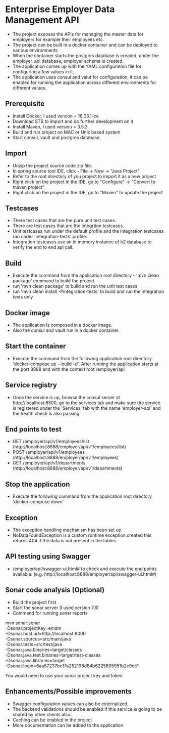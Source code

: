 # Enterprise Employer Data Management API

* The project exposes the APIs for managing the master data for employers for example their employees etc.
* The project can be built in a docker container and can be deployed to various environments
* When the container starts the postgres database is created, under the employer_api database, employer schema is created.
* The application comes up with the YAML configuration file for configuring a few values in it.
* The application uses consul and valut for configuration, it can be enabled for running the application across different environments for different values. 


## Prerequisite
* Install Docker, I used version = 18.03.1-ce
* Download STS to import and do further development on it
* Install Maven, I used version = 3.5.3
* Build and run project on MAC or Unix based system 
* Start consul, vault and postgres database.

## Import

* Unzip the project source code zip file.
* In spring source tool IDE, click - File -> New -> "Java Project".
* Refer to the root directory of you project to import it as a new project
* Right click on the project in the IDE, go to "Configure" -> "Convert to maven project"
* Right click on the project in the IDE, go to "Maven" to update the project

## Testcases

* There test cases that are the pure unit test cases.
* There are test cases that are the integrtion testcases.
* Unit testcases run under the default profile and the integration testcases run under 'integration-tests' profile. 
* Integration testcases use an in memory instance of h2 database to verify the end to end api call.


## Build

* Execute the command from the application root directory - 'mvn clean package' command to build the project.
* run 'mvn clean package' to build and run the unit test cases
* run 'mvn clean install -Pintegration-tests' to build and run the integration tests only

## Docker image

* The application is composed in a docker image.
* Also the consul and vault run in a docker container.


## Start the container

* Execute the command from the following application root directory.
 'docker-compose up --build -d'. After running the application starts at the port 8888 and with the context root /employer/api

## Service registry

* Once the service is up, browse the consul server at http://localhost:8500, go to the services tab and make sure the service is registered under the 'Services' tab with the name 'employer-api' and the health check is also passing.

## End points to test

* GET /employer/api/v1/employees/list (http://localhost:8888/employer/api/v1/employees/list)
* POST /employer/api/v1/employees (http://localhost:8888/employer/api/v1/employees)
* GET /employer/api/v1/departments (http://localhost:8888/employer/api/v1/departments)

## Stop the application

* Execute the following command from the application root directory
 'docker-compose down'

## Exception

* The exception handling mechanism has been set up
* NoDataFoundException is a custom runtime exception created this returns 404 if the data is not present in the tables.


## API testing using Swagger

* /employer/api/swagger-ui.html# to check and execute the end points available. (e.g. http://localhost:8888/employer/api/swagger-ui.html#)

## Sonar code analysis (Optional)

* Build the project first
* Start the sonar server (I used version 7.8)
* Command for running sonar reports

 mvn sonar:sonar \
  -Dsonar.projectKey=emdm \
  -Dsonar.host.url=http://localhost:9000 \
  -Dsonar.sources=src/main/java \
  -Dsonar.tests=src/test/java \
  -Dsonar.java.binaries=target/classes \
  -Dsonar.java.test.binaries=target/test-classes \
  -Dsonar.java.libraries=target \
  -Dsonar.login=6aa87237be17a252198d84b6225605951b2e9dc1
  
  You would need to use your sonar project key and token

## Enhancements/Possible improvements

* Swagger configuration values can also be externalized.
* The backend validations should be enabled if this service is going to be shared by other clients also.
* Caching can be enabled in the project
* More documentation can be added to the application